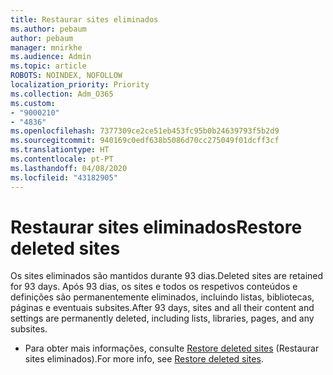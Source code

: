```yaml
---
title: Restaurar sites eliminados
ms.author: pebaum
author: pebaum
manager: mnirkhe
ms.audience: Admin
ms.topic: article
ROBOTS: NOINDEX, NOFOLLOW
localization_priority: Priority
ms.collection: Adm_O365
ms.custom:
- "9000210"
- "4836"
ms.openlocfilehash: 7377309ce2ce51eb453fc95b0b24639793f5b2d9
ms.sourcegitcommit: 940169c0edf638b5086d70cc275049f01dcff3cf
ms.translationtype: HT
ms.contentlocale: pt-PT
ms.lasthandoff: 04/08/2020
ms.locfileid: "43182905"
---
```

# <a name="restore-deleted-sites"></a><span data-ttu-id="d8f50-102">Restaurar sites eliminados</span><span class="sxs-lookup"><span data-stu-id="d8f50-102">Restore deleted sites</span></span>

<span data-ttu-id="d8f50-103">Os sites eliminados são mantidos durante 93 dias.</span><span class="sxs-lookup"><span data-stu-id="d8f50-103">Deleted sites are retained for 93 days.</span></span> <span data-ttu-id="d8f50-104">Após 93 dias, os sites e todos os respetivos conteúdos e definições são permanentemente eliminados, incluindo listas, bibliotecas, páginas e eventuais subsites.</span><span class="sxs-lookup"><span data-stu-id="d8f50-104">After 93 days, sites and all their content and settings are permanently deleted, including lists, libraries, pages, and any subsites.</span></span>

- <span data-ttu-id="d8f50-105">Para obter mais informações, consulte [Restore deleted sites](https://docs.microsoft.com/sharepoint/restore-deleted-site-collection) (Restaurar sites eliminados).</span><span class="sxs-lookup"><span data-stu-id="d8f50-105">For more info, see [Restore deleted sites](https://docs.microsoft.com/sharepoint/restore-deleted-site-collection).</span></span>
